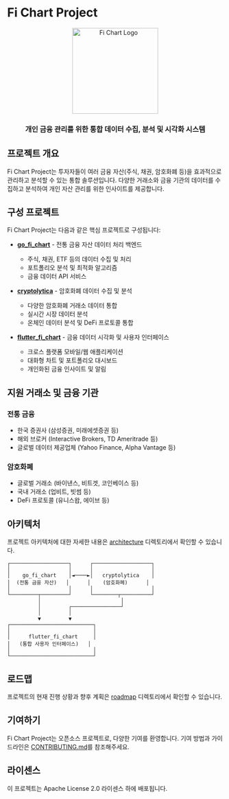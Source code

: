 # Fi Chart Project

<div align="center">
  <img src="https://via.placeholder.com/200x200?text=Fi+Chart" alt="Fi Chart Logo" width="200" height="200">
  <h3>개인 금융 관리를 위한 통합 데이터 수집, 분석 및 시각화 시스템</h3>
</div>

## 프로젝트 개요

Fi Chart Project는 투자자들이 여러 금융 자산(주식, 채권, 암호화폐 등)을 효과적으로 관리하고 분석할 수 있는 통합 솔루션입니다. 다양한 거래소와 금융 기관의 데이터를 수집하고 분석하여 개인 자산 관리를 위한 인사이트를 제공합니다.

## 구성 프로젝트

Fi Chart Project는 다음과 같은 핵심 프로젝트로 구성됩니다:

- [**go_fi_chart**](https://github.com/kimjooyoon/go_fi_chart) - 전통 금융 자산 데이터 처리 백엔드
  - 주식, 채권, ETF 등의 데이터 수집 및 처리
  - 포트폴리오 분석 및 최적화 알고리즘
  - 금융 데이터 API 서비스

- [**cryptolytica**](https://github.com/kimjooyoon/cryptolytica) - 암호화폐 데이터 수집 및 분석
  - 다양한 암호화폐 거래소 데이터 통합
  - 실시간 시장 데이터 분석
  - 온체인 데이터 분석 및 DeFi 프로토콜 통합

- [**flutter_fi_chart**](https://github.com/kimjooyoon/flutter_fi_chart) - 금융 데이터 시각화 및 사용자 인터페이스
  - 크로스 플랫폼 모바일/웹 애플리케이션
  - 대화형 차트 및 포트폴리오 대시보드
  - 개인화된 금융 인사이트 및 알림

## 지원 거래소 및 금융 기관

### 전통 금융
- 한국 증권사 (삼성증권, 미래에셋증권 등)
- 해외 브로커 (Interactive Brokers, TD Ameritrade 등)
- 글로벌 데이터 제공업체 (Yahoo Finance, Alpha Vantage 등)

### 암호화폐
- 글로벌 거래소 (바이낸스, 비트겟, 코인베이스 등)
- 국내 거래소 (업비트, 빗썸 등)
- DeFi 프로토콜 (유니스왑, 에이브 등)

## 아키텍처

프로젝트 아키텍처에 대한 자세한 내용은 [architecture](./architecture) 디렉토리에서 확인할 수 있습니다.

```
┌───────────────────┐      ┌───────────────────┐
│                   │      │                   │
│    go_fi_chart    │◄────►│   cryptolytica    │
│  (전통 금융 자산)   │      │    (암호화폐)      │
│                   │      │                   │
└─────────┬─────────┘      └────────┬──────────┘
          │                          │
          │         ┌────────────────┘
          │         │
          ▼         ▼
┌───────────────────────────┐
│                           │
│      flutter_fi_chart     │
│   (통합 사용자 인터페이스)   │
│                           │
└───────────────────────────┘
```

## 로드맵

프로젝트의 현재 진행 상황과 향후 계획은 [roadmap](./roadmap) 디렉토리에서 확인할 수 있습니다.

## 기여하기

Fi Chart Project는 오픈소스 프로젝트로, 다양한 기여를 환영합니다. 기여 방법과 가이드라인은 [CONTRIBUTING.md](./CONTRIBUTING.md)를 참조해주세요.

## 라이센스

이 프로젝트는 Apache License 2.0 라이센스 하에 배포됩니다.